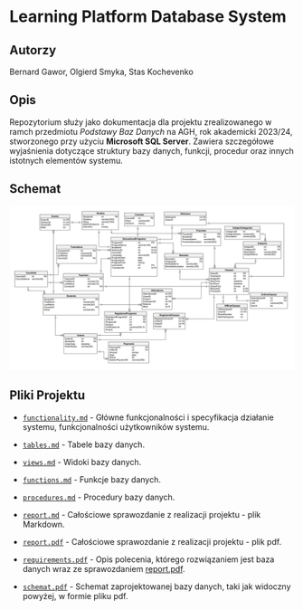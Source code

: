 # **Learning Platform Database System**

## Autorzy 

Bernard Gawor, Olgierd Smyka, Stas Kochevenko

## Opis 

Repozytorium służy jako dokumentacja dla projektu zrealizowanego w ramch przedmiotu *Podstawy Baz Danych* na AGH, rok akademicki 2023/24, stworzonego przy użyciu **Microsoft SQL Server**. Zawiera szczegółowe wyjaśnienia dotyczące struktury bazy danych, funkcji, procedur oraz innych istotnych elementów systemu.

## Schemat
![](img/Schemat.png)

## Pliki Projektu

+ [`functionality.md`](functionality.md) - 
Główne funkcjonalności i specyfikacja działanie systemu, funkcjonalności użytkowników systemu.

+ [`tables.md`](tables.md) -
Tabele bazy danych.

+ [`views.md`](views.md) -
Widoki bazy danych.

+ [`functions.md`](functions.md) -
Funkcje bazy danych.

+ [`procedures.md`](procedures.md) - 
Procedury bazy danych.

+ [`report.md`](report.md) -
Całościowe sprawozdanie z realizacji projektu - plik Markdown.

+ [`report.pdf`](report.pdf) -
Całościowe sprawozdanie z realizacji projektu - plik pdf.

+ [`requirements.pdf`](requirements.pdf) -
Opis polecenia, którego rozwiązaniem jest baza danych wraz ze sprawozdaniem [report.pdf](report.pdf).

+ [`schemat.pdf`](schemat.pdf) -
Schemat zaprojektowanej bazy danych, taki jak widoczny powyżej, w formie pliku pdf.